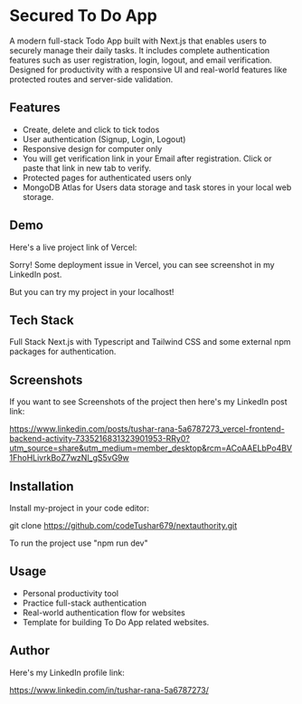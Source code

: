 
#  Secured To Do App

A modern full-stack Todo App built with Next.js that enables users to securely manage their daily tasks. It includes complete authentication features such as user registration, login, logout, and email verification. Designed for productivity with a responsive UI and real-world features like protected routes and server-side validation.



## Features

- Create, delete and click to tick todos
- User authentication (Signup, Login, Logout)
- Responsive design for computer only
- You will get verification link in your Email after registration. Click or paste that link in new tab to verify.
- Protected pages for authenticated users only
- MongoDB Atlas for Users data storage and task stores in your local web storage.



## Demo

Here's a live project link of Vercel:

Sorry! Some deployment issue in Vercel, you can see screenshot in my LinkedIn post.

But you can try my project in your localhost!


## Tech Stack

Full Stack Next.js with Typescript and Tailwind CSS and some external npm packages for authentication.



## Screenshots

If you want to see Screenshots of the project then here's my LinkedIn post link:

https://www.linkedin.com/posts/tushar-rana-5a6787273_vercel-frontend-backend-activity-7335216831323901953-RRy0?utm_source=share&utm_medium=member_desktop&rcm=ACoAAELbPo4BV1FhoHLivrkBoZ7wzNl_gS5vG9w



## Installation

Install my-project in your code editor:

git clone https://github.com/codeTushar679/nextauthority.git

To run the project use "npm run dev" 



## Usage

- Personal productivity tool
- Practice full-stack authentication
- Real-world authentication flow for websites
- Template for building To Do App related websites.



## Author

Here's my LinkedIn profile link:

https://www.linkedin.com/in/tushar-rana-5a6787273/
